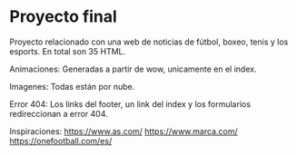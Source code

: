 # Proyecto final

Proyecto relacionado con una web de noticias de fútbol, boxeo, tenis y los esports. En total son 35 HTML.

Animaciones:
Generadas a partir de wow, unicamente en el index.

Imagenes:
Todas están por nube.

Error 404:
Los links del footer, un link del index y los formularios redireccionan a error 404.

Inspiraciones:
https://www.as.com/
https://www.marca.com/
https://onefootball.com/es/
